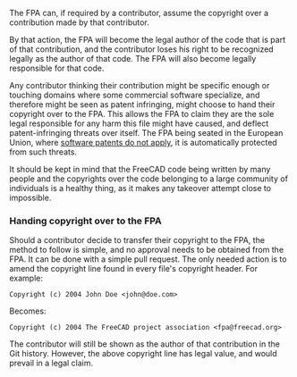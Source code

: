 The FPA can, if required by a contributor, assume the copyright over a contribution made by that contributor.

By that action, the FPA will become the legal author of the code that is part of that contribution, and the contributor loses his right to be recognized legally as the author of that code. The FPA will also become legally responsible for that code.

Any contributor thinking their contribution might be specific enough or touching domains where some commercial software specialize, and therefore might be seen as patent infringing, might choose to hand their copyright over to the FPA. This allows the FPA to claim they are the sole legal responsible for any harm this file might have caused, and deflect patent-infringing threats over itself. The FPA being seated in the European Union, where [software patents do not apply](https://www.epo.org/en/legal/epc/2020/a52.html), it is automatically protected from such threats.

It should be kept in mind that the FreeCAD code being written by many people and the copyrights over the code belonging to a large community of individuals is a healthy thing, as it makes any takeover attempt close to impossible.

### Handing copyright over to the FPA

Should a contributor decide to transfer their copyright to the FPA, the method to follow is simple, and no approval needs to be obtained from the FPA. It can be done with a simple pull request. The only needed action is to amend the copyright line found in every file's copyright header. For example:

```
Copyright (c) 2004 John Doe <john@doe.com>
```

Becomes:

```
Copyright (c) 2004 The FreeCAD project association <fpa@freecad.org>
```

The contributor will still be shown as the author of that contribution in the Git history. However, the above copyright line has legal value, and would prevail in a legal claim.
